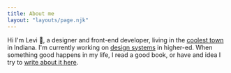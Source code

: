 ```yaml
---
title: About me
layout: "layouts/page.njk"
---
```

Hi I'm Levi 👋, a designer and front-end developer, living in the [coolest town](https://www.visitbloomington.com/) in Indiana</a>. I'm currently working on [design systems](https://rivet.iu.edu/) in higher-ed. When something good happens in my life, I read a good book, or have and idea I try to [write about it here](/posts/).